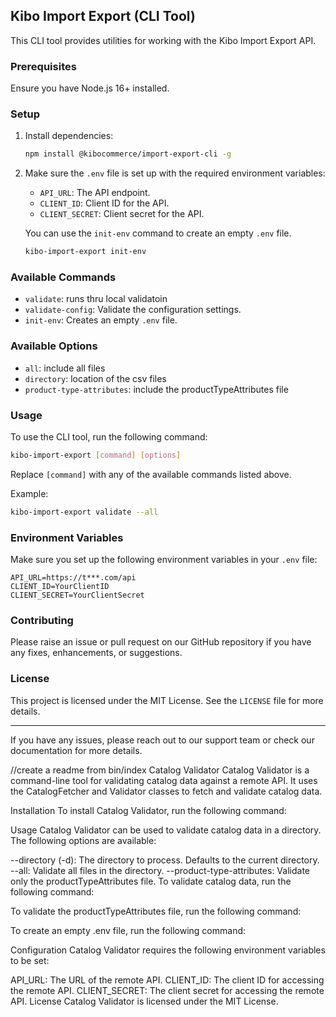 ## Kibo Import Export (CLI Tool)

This CLI tool provides utilities for working with the Kibo Import Export API.

### Prerequisites

Ensure you have Node.js 16+ installed.

### Setup

1. Install dependencies:
   ```bash
   npm install @kibocommerce/import-export-cli -g
   ```

2. Make sure the `.env` file is set up with the required environment variables:
   - `API_URL`: The API endpoint.
   - `CLIENT_ID`: Client ID for the API.
   - `CLIENT_SECRET`: Client secret for the API.

   You can use the `init-env` command to create an empty `.env` file.
    ```bash
   kibo-import-export init-env
   ```

### Available Commands

- `validate`: runs thru local validatoin
- `validate-config`: Validate the configuration settings.
- `init-env`: Creates an empty `.env` file.

### Available Options

- `all`: include all files
- `directory`: location of the csv files
- `product-type-attributes`: include the productTypeAttributes file

### Usage

To use the CLI tool, run the following command:

```bash
kibo-import-export [command] [options]
```

Replace `[command]` with any of the available commands listed above.

Example:
```bash
kibo-import-export validate --all 
```

### Environment Variables

Make sure you set up the following environment variables in your `.env` file:

```plaintext
API_URL=https://t***.com/api
CLIENT_ID=YourClientID
CLIENT_SECRET=YourClientSecret
```

### Contributing

Please raise an issue or pull request on our GitHub repository if you have any fixes, enhancements, or suggestions.

### License

This project is licensed under the MIT License. See the `LICENSE` file for more details.

---

If you have any issues, please reach out to our support team or check our documentation for more details.








//create a readme from bin/index
Catalog Validator
Catalog Validator is a command-line tool for validating catalog data against a remote API. It uses the CatalogFetcher and Validator classes to fetch and validate catalog data.

Installation
To install Catalog Validator, run the following command:

Usage
Catalog Validator can be used to validate catalog data in a directory. The following options are available:

--directory (-d): The directory to process. Defaults to the current directory.
--all: Validate all files in the directory.
--product-type-attributes: Validate only the productTypeAttributes file.
To validate catalog data, run the following command:

To validate the productTypeAttributes file, run the following command:

To create an empty .env file, run the following command:

Configuration
Catalog Validator requires the following environment variables to be set:

API_URL: The URL of the remote API.
CLIENT_ID: The client ID for accessing the remote API.
CLIENT_SECRET: The client secret for accessing the remote API.
License
Catalog Validator is licensed under the MIT License.